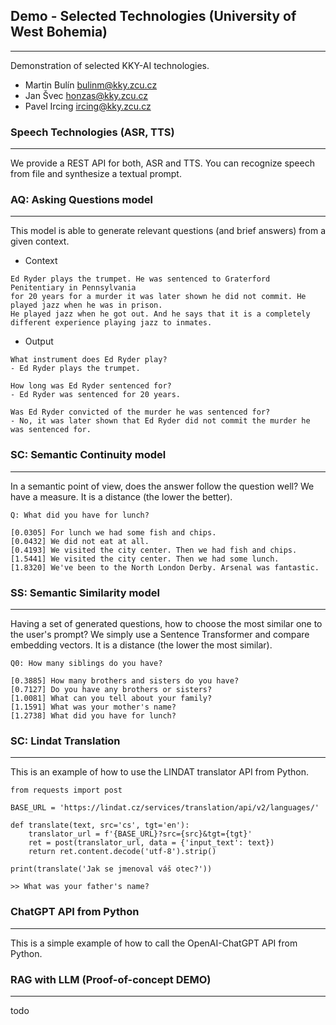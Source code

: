 ## Demo - Selected Technologies (University of West Bohemia)
---
Demonstration of selected KKY-AI technologies.

- Martin Bulín <bulinm@kky.zcu.cz>
- Jan Švec <honzas@kky.zcu.cz>
- Pavel Ircing <ircing@kky.zcu.cz>

### Speech Technologies (ASR, TTS)
---
We provide a REST API for both, ASR and TTS. You can recognize speech from file and synthesize a textual prompt.

### AQ: Asking Questions model
---
This model is able to generate relevant questions (and brief answers) from a given context.

- Context
``` 
Ed Ryder plays the trumpet. He was sentenced to Graterford Penitentiary in Pennsylvania 
for 20 years for a murder it was later shown he did not commit. He played jazz when he was in prison. 
He played jazz when he got out. And he says that it is a completely different experience playing jazz to inmates.
```

- Output
```
What instrument does Ed Ryder play? 
- Ed Ryder plays the trumpet. 

How long was Ed Ryder sentenced for? 
- Ed Ryder was sentenced for 20 years.

Was Ed Ryder convicted of the murder he was sentenced for? 
- No, it was later shown that Ed Ryder did not commit the murder he was sentenced for.
```

### SC: Semantic Continuity model
---
In a semantic point of view, does the answer follow the question well? We have a measure. It is a distance (the lower the better).

```
Q: What did you have for lunch?

[0.0305] For lunch we had some fish and chips.
[0.0432] We did not eat at all.
[0.4193] We visited the city center. Then we had fish and chips.
[1.5441] We visited the city center. Then we had some lunch.
[1.8320] We've been to the North London Derby. Arsenal was fantastic.
```

### SS: Semantic Similarity model
---
Having a set of generated questions, how to choose the most similar one to the user's prompt? We simply use a Sentence Transformer and compare embedding vectors.
It is a distance (the lower the most similar).

```
Q0: How many siblings do you have?

[0.3885] How many brothers and sisters do you have?
[0.7127] Do you have any brothers or sisters?
[1.0081] What can you tell about your family?
[1.1591] What was your mother's name?
[1.2738] What did you have for lunch?
```

### SC: Lindat Translation
---
This is an example of how to use the LINDAT translator API from Python.

```
from requests import post

BASE_URL = 'https://lindat.cz/services/translation/api/v2/languages/'

def translate(text, src='cs', tgt='en'):
    translator_url = f'{BASE_URL}?src={src}&tgt={tgt}'
    ret = post(translator_url, data = {'input_text': text})
    return ret.content.decode('utf-8').strip()

print(translate('Jak se jmenoval váš otec?'))

>> What was your father's name?
```

### ChatGPT API from Python
---
This is a simple example of how to call the OpenAI-ChatGPT API from Python.

### RAG with LLM (Proof-of-concept DEMO)
---
todo